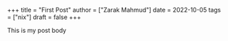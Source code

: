 +++
title = "First Post"
author = ["Zarak Mahmud"]
date = 2022-10-05
tags = ["nix"]
draft = false
+++

This is my post body
